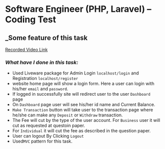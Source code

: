 # Software Engineer (PHP, Laravel) – Coding Test

## _Some feature of this task

[Recorded Video Link](https://drive.google.com/file/d/1mAecqwl70X07aqXTwlIZYkxUqlwcVONe/view?pli=1)
### _What have I done in this task:_

- Used Liveware package for Admin Login ```localhost/login``` and Registration ```localhost/register```
- website home page will show a login form. Here a user can login with his/her ```email``` and ```password```.
- If logged in successfully site will redirect user to the user ```Dashboard``` page
- On ```Dashboard``` page user will see his/her id name and Current Balance.
- ```Make Transaction``` button will take user to the transaction page where he/she can make any ```Deposit``` or ```Withdraw``` transaction.
- The Fee will cut by the type of the user account. For ```Business``` user it will cut as requested at questoin paper.
- For ```Individual``` it will cut the fee as described in the question paper.
- User can logout By Clicking ```Logout```
- Used```MVC``` pattern for this task. 
